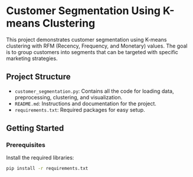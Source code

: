 # Customer Segmentation Using K-means Clustering

This project demonstrates customer segmentation using K-means clustering with RFM (Recency, Frequency, and Monetary) values. The goal is to group customers into segments that can be targeted with specific marketing strategies.

## Project Structure

- `customer_segmentation.py`: Contains all the code for loading data, preprocessing, clustering, and visualization.
- `README.md`: Instructions and documentation for the project.
- `requirements.txt`: Required packages for easy setup.

## Getting Started

### Prerequisites

Install the required libraries:

```bash
pip install -r requirements.txt
